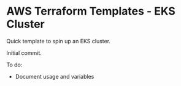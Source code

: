 # AWS Terraform Templates - EKS Cluster

Quick template to spin up an EKS cluster.

Initial commit.

To do:
- Document usage and variables